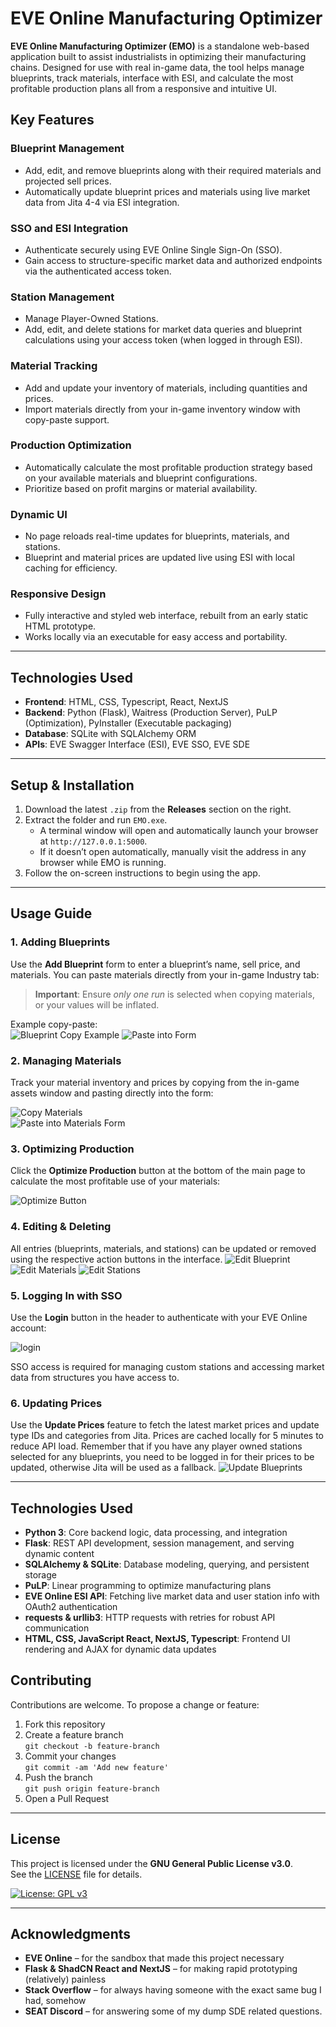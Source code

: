 # EVE Online Manufacturing Optimizer

**EVE Online Manufacturing Optimizer (EMO)** is a standalone web-based application built to assist industrialists in optimizing their manufacturing chains. Designed for use with real in-game data, the tool helps manage blueprints, track materials, interface with ESI, and calculate the most profitable production plans all from a responsive and intuitive UI.

## Key Features

### Blueprint Management
- Add, edit, and remove blueprints along with their required materials and projected sell prices.
- Automatically update blueprint prices and materials using live market data from Jita 4-4 via ESI integration.

### SSO and ESI Integration
- Authenticate securely using EVE Online Single Sign-On (SSO).
- Gain access to structure-specific market data and authorized endpoints via the authenticated access token.

### Station Management
- Manage Player-Owned Stations.
- Add, edit, and delete stations for market data queries and blueprint calculations using your access token (when logged in through ESI).

### Material Tracking
- Add and update your inventory of materials, including quantities and prices.
- Import materials directly from your in-game inventory window with copy-paste support.

### Production Optimization
- Automatically calculate the most profitable production strategy based on your available materials and blueprint configurations.
- Prioritize based on profit margins or material availability.

### Dynamic UI
- No page reloads real-time updates for blueprints, materials, and stations.
- Blueprint and material prices are updated live using ESI with local caching for efficiency.

### Responsive Design
- Fully interactive and styled web interface, rebuilt from an early static HTML prototype.
- Works locally via an executable for easy access and portability.

---

## Technologies Used

- **Frontend**: HTML, CSS, Typescript, React, NextJS
- **Backend**: Python (Flask), Waitress (Production Server), PuLP (Optimization), PyInstaller (Executable packaging)
- **Database**: SQLite with SQLAlchemy ORM
- **APIs**: EVE Swagger Interface (ESI), EVE SSO, EVE SDE


---

## Setup & Installation

1. Download the latest `.zip` from the **Releases** section on the right.
2. Extract the folder and run `EMO.exe`.
   - A terminal window will open and automatically launch your browser at `http://127.0.0.1:5000`.
   - If it doesn’t open automatically, manually visit the address in any browser while EMO is running.
3. Follow the on-screen instructions to begin using the app.

---

## Usage Guide

### 1. Adding Blueprints
Use the **Add Blueprint** form to enter a blueprint’s name, sell price, and materials. You can paste materials directly from your in-game Industry tab:

> **Important**: Ensure *only one run* is selected when copying materials, or your values will be inflated.


Example copy-paste:  
![Blueprint Copy Example](https://github.com/user-attachments/assets/cdb64573-7a89-436f-a35e-47bc92cb6c98)
![Paste into Form](https://github.com/user-attachments/assets/bf092e80-395b-40c4-abe0-c772babc989f)


### 2. Managing Materials
Track your material inventory and prices by copying from the in-game assets window and pasting directly into the form:

![Copy Materials](https://github.com/user-attachments/assets/7ddb2082-4382-4520-a550-f7ed4c613582)  
![Paste into Materials Form](https://github.com/user-attachments/assets/686af534-bef7-4640-8916-abf39f9a6a71)

### 3. Optimizing Production
Click the **Optimize Production** button at the bottom of the main page to calculate the most profitable use of your materials:

![Optimize Button](https://github.com/user-attachments/assets/59a946d0-b033-423b-a160-7fbe1c435c34)

### 4. Editing & Deleting
All entries (blueprints, materials, and stations) can be updated or removed using the respective action buttons in the interface.
![Edit Blueprint](https://github.com/user-attachments/assets/0cd80d8f-d1ed-43b2-bdd1-f55ceecb740f)
![Edit Materials](https://github.com/user-attachments/assets/857df0e1-d3c5-48a6-b4c9-1f92acb2ad86)
![Edit Stations](https://github.com/user-attachments/assets/bfefa209-dfaa-4f4e-9701-d5b5dc15157d)


### 5. Logging In with SSO
Use the **Login** button in the header to authenticate with your EVE Online account:

![login](https://github.com/user-attachments/assets/9986401a-6dd2-426a-884a-59db21a2a73e)

SSO access is required for managing custom stations and accessing market data from structures you have access to.

### 6. Updating Prices
Use the **Update Prices** feature to fetch the latest market prices and update type IDs and categories from Jita. Prices are cached locally for 5 minutes to reduce API load. Remember that if you have any player owned stations selected for any blueprints, you need to be logged in for their prices to be updated, otherwise Jita will be used as a fallback.
![Update Blueprints](https://github.com/user-attachments/assets/a6a66dc4-c283-4fb9-a8c1-7854a50da42f)


---


## Technologies Used

- **Python 3**: Core backend logic, data processing, and integration  
- **Flask**: REST API development, session management, and serving dynamic content  
- **SQLAlchemy & SQLite**: Database modeling, querying, and persistent storage  
- **PuLP**: Linear programming to optimize manufacturing plans  
- **EVE Online ESI API**: Fetching live market data and user station info with OAuth2 authentication  
- **requests & urllib3**: HTTP requests with retries for robust API communication  
- **HTML, CSS, JavaScript React, NextJS, Typescript**: Frontend UI rendering and AJAX for dynamic data updates  


## Contributing

Contributions are welcome. To propose a change or feature:

1. Fork this repository
2. Create a feature branch  
   `git checkout -b feature-branch`
3. Commit your changes  
   `git commit -am 'Add new feature'`
4. Push the branch  
   `git push origin feature-branch`
5. Open a Pull Request

---

## License

This project is licensed under the **GNU General Public License v3.0**.  
See the [LICENSE](LICENSE) file for details.

[![License: GPL v3](https://img.shields.io/badge/License-GPLv3-blue.svg)](https://www.gnu.org/licenses/gpl-3.0)

---

## Acknowledgments

- **EVE Online** – for the sandbox that made this project necessary  
- **Flask & ShadCN React and NextJS** – for making rapid prototyping (relatively) painless
- **Stack Overflow** – for always having someone with the exact same bug I had, somehow
- **SEAT Discord** – for answering some of my dump SDE related questions.

